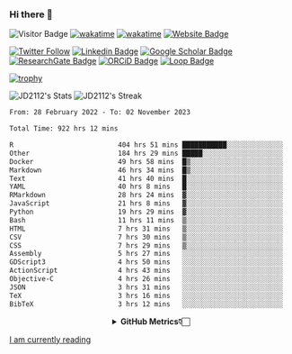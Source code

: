### Hi there 👋
![Visitor Badge](https://visitor-badge.laobi.icu/badge?page_id=JD2112.JD2112)
[![wakatime](https://github.com/JD2112/JD2112/actions/workflows/waka-readme.yml/badge.svg)](https://github.com/JD2112/JD2112/actions/workflows/waka-readme.yml)
[![wakatime](https://wakatime.com/badge/user/fe95275f-909a-4147-a45d-624981173898.svg)](https://wakatime.com/@fe95275f-909a-4147-a45d-624981173898)
[![Website Badge](https://img.shields.io/badge/website-informational?style=flat-square)](http://jyotirmoydas.netlify.app)

[![Twitter Follow](https://img.shields.io/twitter/follow/jyotirmoy21?style=social)](https://twitter.com/jyotirmoy21)
[![Linkedin Badge](https://img.shields.io/badge/-jyotirmoy-blue?style=plastic&logo=Linkedin&logoColor=white&link=https://www.linkedin.com/in/dasjyotirmoy/)](https://www.linkedin.com/in/dasjyotirmoy/)
[![Google Scholar Badge](https://img.shields.io/badge/-jyotirmoy-blue?style=plastic&logo=GoogleScholar&logoColor=white&link=https://scholar.google.se/citations?user=IMBYOv8AAAAJ&hl=en)](https://scholar.google.se/citations?user=IMBYOv8AAAAJ&hl=en)
[![ResearchGate Badge](https://img.shields.io/badge/-jyotirmoy-cyan?style=plastic&logo=ResearchGate&logoColor=white&link=https://www.researchgate.net/profile/Jyotirmoy-Das-3)](https://www.researchgate.net/profile/Jyotirmoy-Das-3)
[![ORCiD Badge](https://img.shields.io/badge/-jyotirmoy-green?style=plastic&logo=orcid&logoColor=white&link=https://orcid.org/0000-0002-5649-4658)](https://orcid.org/0000-0002-5649-4658)
[![Loop Badge](https://img.shields.io/badge/-jyotirmoy-orange?style=plastic&logo=Loop&logoColor=white&link=https://loop.frontiersin.org/people/1519976/overview)](https://loop.frontiersin.org/people/1519976/overview)

[![trophy](https://github-profile-trophy.vercel.app/?username=JD2112)](https://github.com/ryo-ma/github-profile-trophy)

<!--
**JD2112/JD2112** is a ✨ _special_ ✨ repository because its `README.md` (this file) appears on your GitHub profile.

Here are some ideas to get you started:

- 🔭 I’m currently working on ...
- 🌱 I’m currently learning ...
- 👯 I’m looking to collaborate on ...
- 🤔 I’m looking for help with ...
- 💬 Ask me about ...
- 📫 How to reach me: ...
- 😄 Pronouns: ...
- ⚡ Fun fact: ...
![JD2112's Top Languages](https://github-readme-stats.vercel.app/api/top-langs/?username=JD2112&theme=vue-dark&show_icons=true&hide_border=true&layout=compact)
-->
![JD2112's Stats](https://github-readme-stats.vercel.app/api?username=JD2112&theme=vue-dark&show_icons=true&hide_border=true&count_private=true)
![JD2112's Streak](https://github-readme-streak-stats.herokuapp.com/?user=JD2112&theme=vue-dark&hide_border=true)





<!--START_SECTION:waka-->

```txt
From: 28 February 2022 - To: 02 November 2023

Total Time: 922 hrs 12 mins

R                          404 hrs 51 mins ███████████░░░░░░░░░░░░░░   43.90 %
Other                      184 hrs 29 mins █████░░░░░░░░░░░░░░░░░░░░   20.01 %
Docker                     49 hrs 58 mins  █▒░░░░░░░░░░░░░░░░░░░░░░░   05.42 %
Markdown                   46 hrs 34 mins  █▒░░░░░░░░░░░░░░░░░░░░░░░   05.05 %
Text                       41 hrs 40 mins  █░░░░░░░░░░░░░░░░░░░░░░░░   04.52 %
YAML                       40 hrs 8 mins   █░░░░░░░░░░░░░░░░░░░░░░░░   04.35 %
RMarkdown                  28 hrs 24 mins  ▓░░░░░░░░░░░░░░░░░░░░░░░░   03.08 %
JavaScript                 21 hrs 8 mins   ▓░░░░░░░░░░░░░░░░░░░░░░░░   02.29 %
Python                     19 hrs 29 mins  ▓░░░░░░░░░░░░░░░░░░░░░░░░   02.11 %
Bash                       11 hrs 11 mins  ▒░░░░░░░░░░░░░░░░░░░░░░░░   01.21 %
HTML                       7 hrs 31 mins   ▒░░░░░░░░░░░░░░░░░░░░░░░░   00.82 %
CSV                        7 hrs 30 mins   ▒░░░░░░░░░░░░░░░░░░░░░░░░   00.81 %
CSS                        7 hrs 29 mins   ▒░░░░░░░░░░░░░░░░░░░░░░░░   00.81 %
Assembly                   5 hrs 27 mins   ░░░░░░░░░░░░░░░░░░░░░░░░░   00.59 %
GDScript3                  4 hrs 50 mins   ░░░░░░░░░░░░░░░░░░░░░░░░░   00.52 %
ActionScript               4 hrs 43 mins   ░░░░░░░░░░░░░░░░░░░░░░░░░   00.51 %
Objective-C                4 hrs 26 mins   ░░░░░░░░░░░░░░░░░░░░░░░░░   00.48 %
JSON                       3 hrs 31 mins   ░░░░░░░░░░░░░░░░░░░░░░░░░   00.38 %
TeX                        3 hrs 16 mins   ░░░░░░░░░░░░░░░░░░░░░░░░░   00.35 %
BibTeX                     3 hrs 12 mins   ░░░░░░░░░░░░░░░░░░░░░░░░░   00.35 %
```

<!--END_SECTION:waka-->

<div align="center">
    <details>
        <summary><b>GitHub Metrics👇🏻</b></summary>
    <br>
        
[Get Details](https://metrics.lecoq.io/insights/JD2112)
    </details>
</div>

<a target="_blank" href="https://www.goodreads.com/user/show/21242415-jyotirmoy-das">I am currently reading</a>


